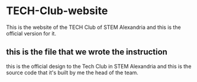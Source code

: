 # TECH-Club-website
 This is the website of the TECH Club of STEM Alexandria and this is the official version for it.

 ## this is the file that we wrote the instruction
this is the official design to the Tech Club in STEM Alexandria and this is the source code that it's built by me the head of the team.
